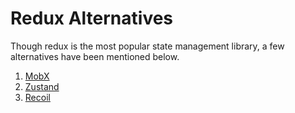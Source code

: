 # Redux Alternatives
Though redux is the most popular state management library, a few alternatives have been mentioned below.

1. [MobX](https://github.com/simon-das/react-topics/tree/main/redux-alternatives/MobX)
2. [Zustand](https://github.com/simon-das/react-topics/tree/main/redux-alternatives/zustand)
3. [Recoil](https://github.com/simon-das/react-topics/tree/main/redux-alternatives/recoil)
